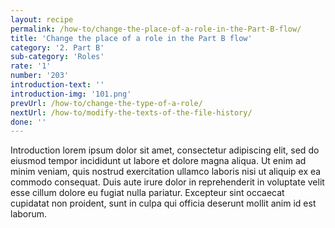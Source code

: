 ```yaml
---
layout: recipe
permalink: /how-to/change-the-place-of-a-role-in-the-Part-B-flow/
title: 'Change the place of a role in the Part B flow'
category: '2. Part B'
sub-category: 'Roles'
rate: '1'
number: '203'
introduction-text: ''
introduction-img: '101.png'
prevUrl: /how-to/change-the-type-of-a-role/
nextUrl: /how-to/modify-the-texts-of-the-file-history/
done: ''
---
```


Introduction lorem ipsum dolor sit amet, consectetur adipiscing elit, sed do eiusmod tempor incididunt ut labore et dolore magna aliqua. Ut enim ad minim veniam, quis nostrud exercitation ullamco laboris nisi ut aliquip ex ea commodo consequat. Duis aute irure dolor in reprehenderit in voluptate velit esse cillum dolore eu fugiat nulla pariatur. Excepteur sint occaecat cupidatat non proident, sunt in culpa qui officia deserunt mollit anim id est laborum.

